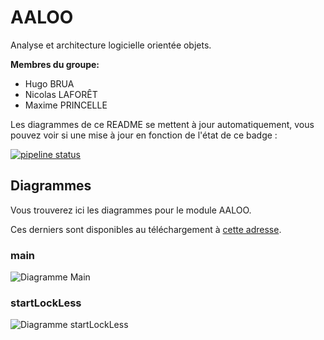 # AALOO

Analyse et architecture logicielle orientée objets.

**Membres du groupe:**

- Hugo BRUA
- Nicolas LAFORÊT
- Maxime PRINCELLE


Les diagrammes de ce README se mettent à jour automatiquement, vous pouvez voir si une mise à jour en fonction de l'état de ce badge :

[![pipeline status](https://git.unistra.fr/princelle/aaloo/badges/main/pipeline.svg)](https://git.unistra.fr/princelle/aaloo/-/commits/main)

## Diagrammes

Vous trouverez ici les diagrammes pour le module AALOO.

Ces derniers sont disponibles au téléchargement à [cette adresse](https://git.unistra.fr/princelle/aaloo/-/jobs/artifacts/main/download?job=build).

### main

![Diagramme Main](https://git.unistra.fr/princelle/aaloo/-/jobs/artifacts/main/raw/output/main/main.png?job=build)

### startLockLess

![Diagramme startLockLess](https://git.unistra.fr/princelle/aaloo/-/jobs/artifacts/main/raw/output/startLockLess/startLockLess.png?job=build)